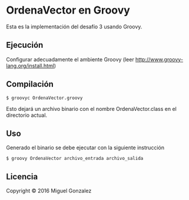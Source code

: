 # OrdenaVector en Groovy

Esta es la implementación del desafío 3 usando Groovy.

## Ejecución

Configurar adecuadamente el ambiente Groovy (leer http://www.groovy-lang.org/install.html)

## Compilación

 	$ groovyc OrdenaVector.groovy

Esto dejará un archivo binario con el nombre OrdenaVector.class en el directorio actual.


## Uso

Generado el binario se debe ejecutar con la siguiente instrucción

 	$ groovy OrdenaVector archivo_entrada archivo_salida 


## Licencia

Copyright © 2016 Miguel Gonzalez

